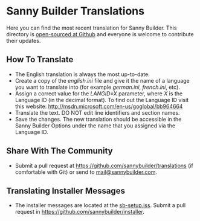 # Sanny Builder Translations

Here you can find the most recent translation for Sanny Builder. This directory is [open-sourced at Github](https://github.com/sannybuilder/translations) and everyone is welcome to contribute their updates.


## How To Translate

* The English translation is always the most up-to-date.
* Create a copy of the _english.ini_ file and give it the name of a language you want to translate into (for example _german.ini_, _french.ini_, etc).
* Assign a correct value for the _LANGID=X_ parameter, where _X_ is the Language ID (in the decimal format). To find out the Language ID visit this website: http://msdn.microsoft.com/en-us/goglobal/bb964664
* Translate the text. DO NOT edit line identifiers and section names.
* Save the changes. The new translation should be accessible in the Sanny Builder Options under the name that you assigned via the Language ID.


## Share With The Community

* Submit a pull request at https://github.com/sannybuilder/translations (if comfortable with Git) or send to mail@sannybuilder.com.


## Translating Installer Messages

* The installer messages are located at the [sb-setup.iss](https://github.com/sannybuilder/installer/blob/master/sb-setup.iss#L37). 
Submit a pull request in https://github.com/sannybuilder/installer.

